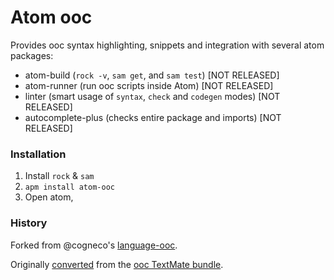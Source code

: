 # Atom ooc
Provides ooc syntax highlighting, snippets and integration with several atom packages:
* atom-build (`rock -v`, `sam get`, and `sam test`) [NOT RELEASED]
* atom-runner (run ooc scripts inside Atom) [NOT RELEASED]
* linter (smart usage of `syntax`, `check` and `codegen` modes) [NOT RELEASED]
* autocomplete-plus (checks entire package and imports) [NOT RELEASED]

### Installation
1. Install `rock` & `sam`
2. `apm install atom-ooc`
3. Open atom, 

### History

Forked from @cogneco's [language-ooc](https://github.com/cogneco/language-ooc).

Originally [converted](https://atom.io/docs/latest/converting-a-text-mate-bundle) from the [ooc TextMate bundle](https://github.com/nilium/ooc.tmbundle).
